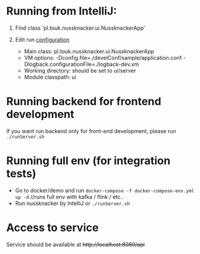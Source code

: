 # Running from IntelliJ:
1. Find class 'pl.touk.nussknacker.ui.NussknackerApp'
2. Edit run [configuration](https://www.jetbrains.com/help/idea/run-debug-configurations.html)

    * Main class:         pl.touk.nussknacker.ui.NussknackerApp
    * VM options:         -Dconfig.file=./develConf/sample/application.conf -Dlogback.configurationFile=./logback-dev.xm
    * Working directory:  should be set to ui/server
    * Module classpath:   ui 

# Running backend for frontend development
If you want run backend only for front-end development, please run `./runServer.sh`

# Running full env (for integration tests)
* Go to docker/demo and run `docker-compose -f docker-compose-env.yml up -d` //runs full env with kafka / flink / etc..
* Run nussknacker by IntelliJ or `./runServer.sh`
 
# Access to service
 Service should be available at ~~http://localhost:8080/api~~
